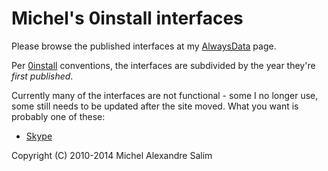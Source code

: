 Michel's 0install interfaces
============================

Please browse the published interfaces at my [AlwaysData](http://michel-slm.alwaysdata.net/0install) page.

Per [0install](http://0install.net) conventions, the interfaces are subdivided by the year they're *first published*.

Currently many of the interfaces are not functional - some I no longer use, some still needs to be updated after the site moved. What you want is probably one of these:

* [Skype](http://michel-slm.alwaysdata.net/0install/2011/skype.xml)

Copyright (C) 2010-2014 Michel Alexandre Salim
